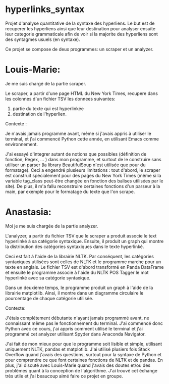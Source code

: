 # hyperlinks_syntax
Projet d'analyse quantitative de la syntaxe des hyperliens. Le but est de recuperer les hyperliens ainsi que leur destination pour analyser ensuite leur categorie grammaticale afin de voir si la majorite des hyperliens sont des syntagmes usuels (en syntaxe).

Ce projet se compose de deux programmes: un scraper et un analyzer.

# Louis-Marie:

Je me suis chargé de la partie scraper.

Le scraper, a partir d'une page HTML du New York Times, recupere dans les colonnes d'un fichier TSV les donnees suivantes:
1. partie du texte qui est hyperlinkée 
2. destination de l'hyperlien.


Contexte : 

Je n'avais jamais programme avant, même si j'avais appris à utiliser le terminal, et j'ai commencé Python cette année, en utilisant Emacs comme environnement.

J'ai essayé d'integrer autant de notions que possibles (définition de fonction, Regex, ... ) dans mon programme, et surtout de le construire sans utiliser un parser (la library BeautifulSoup n'est utilisée que pour du formatage). Ceci a engendré plusieurs limitations : tout d'abord, le scraper est construit spécialement pour des pages du New York Times (même si la variable tag_class peut-être changée en fonction des balises utilisées par le site). De plus, il m'a fallu reconstruire certaines fonctions d'un parseur à la main, par exemple pour le formatage du texte que l'on scrape.


# Anastasia:

Moi je me suis chargée de la partie analyzer.

L'analyzer, a partir du fichier TSV que le scraper a produit associe le text hyperlinké à sa catégorie syntaxique. Ensuite, il produit un graph qui montre la distribution des catégories syntaxiques dans le texte hyperlinké. 

Ceci est fait à l'aide de la librairie NLTK. Par conséquent, les catégories syntaxiques utilisées sont celles de NLTK et le programme marche pour un texte en anglais. Le fichier TSV est d'abord transformé en Panda DataFrame et ensuite le programme associe à l'aide du NLTK POS Tagger le mot hyperlinké avec sa catégorie syntaxique. 

Dans un deuxième temps, le programme produit un graph à l'aide de la librairie matplotlib. Ainsi, il montre dans un diagramme circulaire le pourcentage de chaque catégorie utilisée.

Contexte: 

J'étais complétement débutante n'ayant jamais programmé avant, ne connaissant même pas le fonctionnement du terminal. J'ai commencé donc Python avec ce cours, j'ai appris comment utilisé le terminal et j'ai programmé cet analyzer utilisant Spyder dans Anaconda Navigator. 

J'ai fait de mon mieux pour que le programme soit lisible et simple, utilisant uniquement NLTK, pandas et matplotlib. J'ai utilisé plusiers fois Stack Overflow quand j'avais des questions, surtout pour la syntaxe de Python et pour comprendre ce que font certaines fonctions de NLTK et de pandas. En plus, j'ai discuté avec Louis-Marie quand j'avais des doutes et/ou des problèmes quant à la conception de l'algorithme. J'ai trouvé cet échange très utile et j'ai beaucoup aimé faire ce projet en groupe. 

